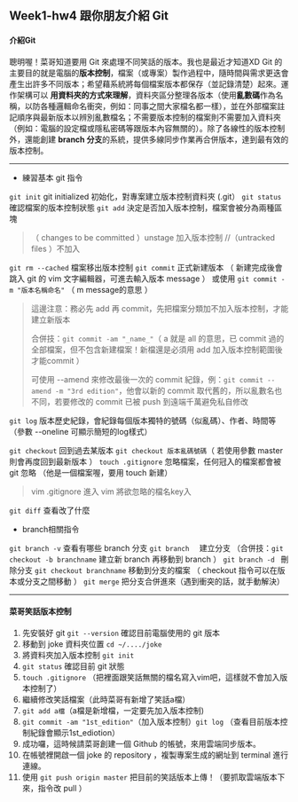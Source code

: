 ## Week1-hw4 跟你朋友介紹 Git

#### 介紹Git

聰明喔！菜哥知道要用 Git 來處理不同笑話的版本。我也是最近才知道XD
Git 的主要目的就是電腦的**版本控制**，檔案（或專案）製作過程中，隨時間與需求更迭會產生出許多不同版本；希望藉系統將每個檔案版本都保存（並記錄清楚）起來。運作架構可以 **用資料夾的方式來理解**，資料夾區分整理各版本（使用**亂數碼**作為名稱，以防各種邏輯命名衝突，例如：同事之間大家檔名都一樣），並在外部檔案註記順序與最新版本以辨別亂數檔名；不需要版本控制的檔案則不需要加入資料夾（例如：電腦的設定檔或隱私密碼等跟版本內容無關的）。除了各線性的版本控制外，還能創建 **branch 分支**的系統，提供多線同步作業再合併版本，達到最有效的版本控制。

___

* 練習基本 git 指令

`git init` git initialized 初始化，對專案建立版本控制資料夾 (.git）
`git status` 確認檔案的版本控制狀態 
`git add`  決定是否加入版本控制，檔案會被分為兩種區塊 

>（ changes to be committed ）unstage 加入版本控制 //（untracked files ）不加入

`git rm --cached`  檔案移出版本控制
`git commit` 正式新建版本 （ 新建完成後會跳入 git 的 vim 文字編輯器，可進去輸入版本 message ）
或使用 `git commit -m "版本名稱命名"` （ m message的意思 ）

> 這邊注意：務必先 add 再 commit，先把檔案分類加不加入版本控制，才能建立新版本
>
> 合併技：`git commit -am "_name_"`（ a 就是 all 的意思，已 commit 過的全部檔案，但不包含新建檔案！新檔還是必須用 add 加入版本控制範圍後才能commit ）
>
> 可使用 --amend 來修改最後一次的 commit 紀錄，例：`git commit --amend -m "3rd edition"`，他會以新的 commit 取代舊的，所以亂數名也不同，若要修改的 commit 已被 push 到遠端千萬避免私自修改

`git log` 版本歷史紀錄，會紀錄每個版本獨特的號碼（似亂碼）、作者、時間等 （參數 --oneline 可顯示簡短的log樣式）

`git checkout` 回到過去某版本 `git checkout 版本亂碼號碼`（ 若使用參數 master 則會再度回到最新版本 ）
`touch .gitignore` 忽略檔案，任何冠入的檔案都會被 git 忽略 （他是一個檔案喔，要用 touch 新建）

> vim .gitignore 進入 vim 將欲忽略的檔名key入

`git diff` 查看改了什麼 

* branch相關指令

`git branch -v`  查看有哪些 branch 分支
`git branch  ` 建立分支 （合併技：`git checkout -b branchname`  建立新 branch 再移動到 branch ）
`git branch -d ` 刪除分支
`git checkout branchname` 移動到分支的檔案 （ checkout 指令可以在版本或分支之間移動 ）
`git merge` 把分支合併進來（遇到衝突的話，就手動解決）

---

#### 菜哥笑話版本控制

1. 先安裝好 git `git --version` 確認目前電腦使用的 git 版本
2. 移動到 joke 資料夾位置 `cd ~/..../joke ` 
3. 將資料夾加入版本控制 `git init`
4. `git status` 確認目前 git 狀態
5. `touch .gitignore` （把裡面跟笑話無關的檔名寫入vim吧，這樣就不會加入版本控制了）
6. 繼續修改笑話檔案（此時菜哥有新增了笑話a檔）
7. `git add a檔`（a檔是新增檔，一定要先加入版本控制)
8. `git commit -am "1st_edition"`（加入版本控制）`git log` （查看目前版本控制紀錄會顯示1st_ediotion）
9. 成功囉，這時候請菜哥創建一個 Github 的帳號，來用雲端同步版本。
10. 在帳號裡開啟一個 joke 的 repository ，複製專案生成的網址到 terminal 進行連線。
11. 使用 `git push origin master` 把目前的笑話版本上傳！（要抓取雲端版本下來，指令改 pull ）